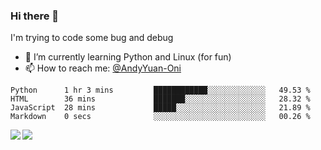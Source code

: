 ### Hi there 👋

I'm trying to code some bug and debug

- 🌱 I’m currently learning Python and Linux (for fun)
- 📫 How to reach me: [@AndyYuan-Oni](https://github.com/AndyYuan-Oni)


<!--START_SECTION:waka-->
```text
Python      1 hr 3 mins         ████████████░░░░░░░░░░░░░   49.53 % 
HTML        36 mins             ███████░░░░░░░░░░░░░░░░░░   28.32 % 
JavaScript  28 mins             █████░░░░░░░░░░░░░░░░░░░░   21.89 % 
Markdown    0 secs              ░░░░░░░░░░░░░░░░░░░░░░░░░   00.26 %
```
<!--END_SECTION:waka-->

  <!--**AndyYuan-Oni/AndyYuan-Oni** is a ✨ _special_ ✨ repository because its `README.md` (this file) appears on your GitHub profile.-->
<!--[![Top Langs](https://github-readme-stats.vercel.app/api/top-langs/?username=AndyYUan-Oni&layout=compact)](https://github.com/AndyYUan-Oni/github-readme-stats)-->
<a href="https://github.com/AndyYUan-Oni/github-readme-stats">
  <img align="left" src="https://github-readme-stats.vercel.app/api?username=AndyYUan-Oni&hide=stars" />
</a>
<a href="https://github.com/AndyYUan-Oni/github-readme-stats">
  <img align="left" src="https://github-readme-stats.vercel.app/api/top-langs/?username=AndyYUan-Oni&layout=compact" />
</a>

